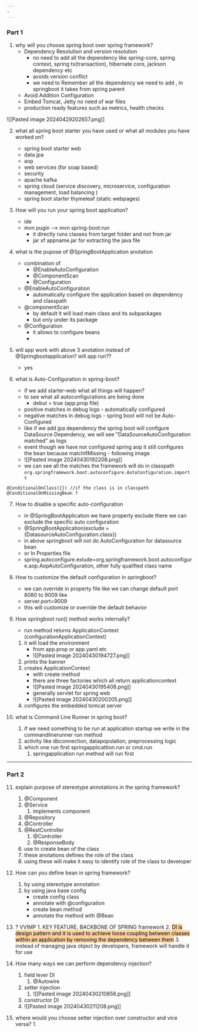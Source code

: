 ```yaml
---
~
---
```

### Part 1

1. why will you choose spring boot over spring framework? 
	- Dependency Resolution and version resolution
		- no need to add all the dependency like spring-core, spring context, spring tx(transaction), hibernate core, jackson dependency etc
		- avoids version conflict
		- we need to Remember all the dependency we need to add , in springboot it takes from spring parent
	- Avoid Addition Configuration 
	- Embed Tomcat, Jetty no need of war files 
	- production ready features such as metrics, health checks 

![[Pasted image 20240429202657.png]]

2. what all spring boot starter you have used or what all modules you have worked on? 
	- spring boot starter web
	- data jpa 
	- aop 
	- web services (for soap based) 
	- security 
	- apache kafka 
	- spring cloud (service discovery, microservice, configuration management, load balancing )
	- spring boot starter thymeleaf (static webpages)

3. How will you run your spring boot application? 
	- ide 
	- mvn pugin --> mvn spring-boot:run 
		- it directly runs classes from target folder and not from jar 
		- jar xf appname.jar   for extracting the java file

4. what is the pupose of @SpringBootApplication anotation 
	- combination of 
		- @EnableAutoConfiguration
		- @ComponentScan
		- @Configuration 
	- @EnableAutoConfiguration
		- automatically configure the application based on dependency and classpath
	- @componentScan 
		- by default it will load main class and its subpackages 
		- but only under its package 
	- @Configuration
		- it allows to configure beans 
		- 

5. will app work with above 3 anotation instead of @Springbootapplication? will app run??
	- yes 

6. what is Auto-Configuration in spring-boot? 
	- if we add starter-web what all things will happen? 
	- to see what all autoconfigurations are being done 
		- debut = true (app.prop file)
	- positive matches in debug logs - automatically configured
	- negative matches in debug logs - spring boot will not be Auto-Configured
	- like if we add jpa dependency the spring boot will configure DataSource Dependency, we will see "DataSourceAutoConfiguration matched" as logs
	- event though we have not configured spring aop it still configures the bean  because matchIfMissing - following image 
	- ![[Pasted image 20240430192208.png]]
	- we can see all the matches the framework will do in classpath `org.springframework.boot.autoconfigure.AutoConfiguration.imports`
```
@ConditionalOnClass({}) //if the class is in classpath
@ConditionalOnMissingBean ?
```

7. How to disable a specific auto-configuration
	- in @SpringBootApplication we have property exclude there we can exclude the specific auto configuration 
	- @SpringBootApplication(exclude = {DatasourceAutoConfiguration.class})
	- in above springboot will not do AutoConfiguration for datasource bean 
	- or In Properties file 
	- spring.autoconfigure.exlude=org.springframework.boot.autoconfigure.aop.AopAutoConfiguration, other fully qualified class name

8. How to customize the default configuration in springboot? 
	- we can override in property file like we can change default port 8080 to 9009 like 
	- server.port=9009
	- this will customize or override the default behavior 

9. How springboot run() method works internally? 
	- run method returns ApplicationContext (configurationApplicationContext)
	1. it will load the environment 
		- from app.prop or app.yaml etc
		- ![[Pasted image 20240430194727.png]]
	2. prints the banner
	3. creates ApplicationContext 
		- with create method  
		- there are three factories which all return applicationcontext
		- ![[Pasted image 20240430195408.png]]
		- generally servlet for spring web
		- ![[Pasted image 20240430200205.png]]
	4. configures the embedded tomcat server  

10. what is Command Line Runner in spring boot?
	1. if we need something to be run at application startup we write in the commandlinerunner run method 
	2. activity like dbconnection, datapopulation, preprocessing logic 
	3. which one run first springapplicattion.run or cmd.run 
		1. springapplication run method will run first 

<hr> 

### Part 2 

11. explain purpose of stereotype annotations in the spring framework?
	1. @Component 
	2. @Service 
		1. implements component
	3. @Repository 
	4. @Controller 
	5. @RestController
		1. @Controller
		2. @ResponseBody
	6. use to create bean of the class 
	7. these anotations defines the role of the class 
	8. using these will make it easy to identify role of the class to developer 

12. How can you define bean in spring framework? 
	1. by using stereotype annotation 
	2. by using java base config 
		- create config class 
		- annotate with @configuration 
		- create bean method 
		- annotate the method with @Bean 

13.  ? VVIMP 
	1. KEY FEATURE, BACKBONE OF SPRING framework
	2. <mark style="background: #FFB86CA6;">DI is design pattern and it is used to achieve loose coupling between classes within an application by removing the dependency between them</mark>
	3. instead of managing java object by developers, framework will handle it for use

14. How many ways we can perform dependency injection? 
	1. field lever DI 
		1. @Autowire 
	2. setter injection 
		1. ![[Pasted image 20240430210856.png]]
	3. constructor DI
	4. ![[Pasted image 20240430211208.png]]

15. where would you choose setter injection over constructor and vice versa? 
	1. 